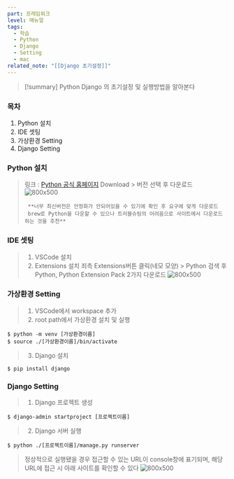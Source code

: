 ```yaml
---
part: 프레임워크
level: 매뉴얼
tags:
  - 학습
  - Python
  - Django
  - Setting
  - mac
related_note: "[[Django 초기설정]]"
---
```

> [!summary]
> Python Django 의 초기설정 및 실행방법을 알아본다


### 목차
1. Python 설치
2. IDE 셋팅
3. 가상환경 Setting
4. Django Setting


### Python 설치
> 링크 : [Python 공식 홈페이지](https://www.python.org/)
> 	Download > 버전 선택 후 다운로드
> 	![800x500](https://onedrive.live.com/embed?resid=130CBFA7E5A0B893%2165070&authkey=%21AMzJlxa71Dqb_7M&width=1728&height=1016)
> 	
> 	   **너무 최신버전은 안정화가 안되어있을 수 있기에 확인 후 요구에 맞게 다운로드
> 	   brew로 Python을 다운할 수 있으나 트러블슈팅의 어려움으로 사이트에서 다운로드 하는 것을 추천**


### IDE 셋팅
> 1. VSCode 설치
> 2. Extensions 설치
>	죄측 Extensions버튼 클릭(네모 모양) > Python 검색 후 Python, Python Extension Pack 2가지 다운로드
>	![800x500](https://onedrive.live.com/embed?resid=130CBFA7E5A0B893%2165073&authkey=%21ABbph5jGSt1f9ro&width=3456&height=2158)


### 가상환경 Setting
> 1. VSCode에서 workspace 추가
> 2. root path에서 가상환경 설치 및 실행 
~~~
$ python -m venv [가상환경이름]
$ source ./[가상환경이름]/bin/activate
~~~
> 3. Django 설치
~~~
$ pip install django
~~~ 


### Django Setting
> 1. Django 프로젝트 생성
~~~
$ django-admin startproject [프로젝트이름]
~~~
> 2. Django 서버 실행
~~~
$ python ./[프로젝트이름]/manage.py runserver
~~~
> 정상적으로 실행됐을 경우 접근할 수 있는 URL이 console창에 표기되며, 해당 URL에 접근 시 아래 사이트를 확인할 수 있다
> 	![800x500](https://onedrive.live.com/embed?resid=130CBFA7E5A0B893%2165071&authkey=%21AJ4ZRguhgBgfD-I&width=1728&height=1016)